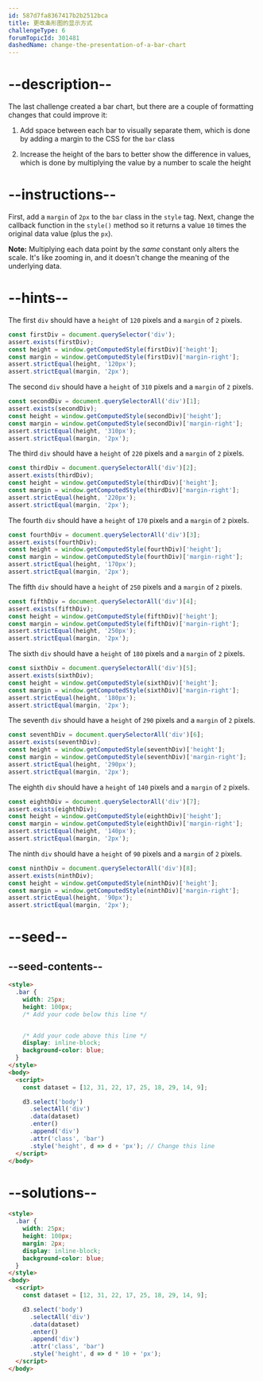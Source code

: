 ```yaml
---
id: 587d7fa8367417b2b2512bca
title: 更改条形图的显示方式
challengeType: 6
forumTopicId: 301481
dashedName: change-the-presentation-of-a-bar-chart
---
```


# --description--

The last challenge created a bar chart, but there are a couple of formatting changes that could improve it:

1. Add space between each bar to visually separate them, which is done by adding a margin to the CSS for the `bar` class

2. Increase the height of the bars to better show the difference in values, which is done by multiplying the value by a number to scale the height

# --instructions--

First, add a `margin` of `2px` to the `bar` class in the `style` tag. Next, change the callback function in the `style()` method so it returns a value `10` times the original data value (plus the `px`).

**Note:** Multiplying each data point by the _same_ constant only alters the scale. It's like zooming in, and it doesn't change the meaning of the underlying data.

# --hints--

The first `div` should have a `height` of `120` pixels and a `margin` of `2` pixels.

```js
const firstDiv = document.querySelector('div');
assert.exists(firstDiv); 
const height = window.getComputedStyle(firstDiv)['height'];
const margin = window.getComputedStyle(firstDiv)['margin-right'];
assert.strictEqual(height, '120px');
assert.strictEqual(margin, '2px');
```

The second `div` should have a `height` of `310` pixels and a `margin` of `2` pixels.

```js
const secondDiv = document.querySelectorAll('div')[1];
assert.exists(secondDiv); 
const height = window.getComputedStyle(secondDiv)['height'];
const margin = window.getComputedStyle(secondDiv)['margin-right'];
assert.strictEqual(height, '310px');
assert.strictEqual(margin, '2px');
```

The third `div` should have a `height` of `220` pixels and a `margin` of `2` pixels.

```js
const thirdDiv = document.querySelectorAll('div')[2];
assert.exists(thirdDiv); 
const height = window.getComputedStyle(thirdDiv)['height'];
const margin = window.getComputedStyle(thirdDiv)['margin-right'];
assert.strictEqual(height, '220px');
assert.strictEqual(margin, '2px');
```

The fourth `div` should have a `height` of `170` pixels and a `margin` of `2` pixels.

```js
const fourthDiv = document.querySelectorAll('div')[3];
assert.exists(fourthDiv); 
const height = window.getComputedStyle(fourthDiv)['height'];
const margin = window.getComputedStyle(fourthDiv)['margin-right'];
assert.strictEqual(height, '170px');
assert.strictEqual(margin, '2px');
```

The fifth `div` should have a `height` of `250` pixels and a `margin` of `2` pixels.

```js
const fifthDiv = document.querySelectorAll('div')[4];
assert.exists(fifthDiv); 
const height = window.getComputedStyle(fifthDiv)['height'];
const margin = window.getComputedStyle(fifthDiv)['margin-right'];
assert.strictEqual(height, '250px');
assert.strictEqual(margin, '2px');
```

The sixth `div` should have a `height` of `180` pixels and a `margin` of `2` pixels.

```js
const sixthDiv = document.querySelectorAll('div')[5];
assert.exists(sixthDiv); 
const height = window.getComputedStyle(sixthDiv)['height'];
const margin = window.getComputedStyle(sixthDiv)['margin-right'];
assert.strictEqual(height, '180px');
assert.strictEqual(margin, '2px');
```

The seventh `div` should have a `height` of `290` pixels and a `margin` of `2` pixels.

```js
const seventhDiv = document.querySelectorAll('div')[6];
assert.exists(seventhDiv); 
const height = window.getComputedStyle(seventhDiv)['height'];
const margin = window.getComputedStyle(seventhDiv)['margin-right'];
assert.strictEqual(height, '290px');
assert.strictEqual(margin, '2px');
```

The eighth `div` should have a `height` of `140` pixels and a `margin` of `2` pixels.

```js
const eighthDiv = document.querySelectorAll('div')[7];
assert.exists(eighthDiv); 
const height = window.getComputedStyle(eighthDiv)['height'];
const margin = window.getComputedStyle(eighthDiv)['margin-right'];
assert.strictEqual(height, '140px');
assert.strictEqual(margin, '2px');
```

The ninth `div` should have a `height` of `90` pixels and a `margin` of `2` pixels.

```js
const ninthDiv = document.querySelectorAll('div')[8];
assert.exists(ninthDiv); 
const height = window.getComputedStyle(ninthDiv)['height'];
const margin = window.getComputedStyle(ninthDiv)['margin-right'];
assert.strictEqual(height, '90px');
assert.strictEqual(margin, '2px');
```

# --seed--

## --seed-contents--

```html
<style>
  .bar {
    width: 25px;
    height: 100px;
    /* Add your code below this line */


    /* Add your code above this line */
    display: inline-block;
    background-color: blue;
  }
</style>
<body>
  <script>
    const dataset = [12, 31, 22, 17, 25, 18, 29, 14, 9];

    d3.select('body')
      .selectAll('div')
      .data(dataset)
      .enter()
      .append('div')
      .attr('class', 'bar')
      .style('height', d => d + 'px'); // Change this line
  </script>
</body>
```

# --solutions--

```html
<style>
  .bar {
    width: 25px;
    height: 100px;
    margin: 2px;
    display: inline-block;
    background-color: blue;
  }
</style>
<body>
  <script>
    const dataset = [12, 31, 22, 17, 25, 18, 29, 14, 9];

    d3.select('body')
      .selectAll('div')
      .data(dataset)
      .enter()
      .append('div')
      .attr('class', 'bar')
      .style('height', d => d * 10 + 'px');
  </script>
</body>
```
